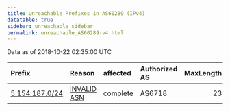 ```yaml
---
title: Unreachable Prefixes in AS60289 (IPv4)
datatable: true
sidebar: unreachable_sidebar
permalink: unreachable_AS60289-v4.html
---
```


Data as of 2018-10-22 02:35:00 UTC


<div class="datatable-begin"></div>

| Prefix                                                 | Reason                                                                                                | affected   | Authorized AS   |   MaxLength | Anchor                                         |   unreachable /24s |
|:-------------------------------------------------------|:------------------------------------------------------------------------------------------------------|:-----------|:----------------|------------:|:-----------------------------------------------|-------------------:|
| [5.154.187.0/24](https://stat.ripe.net/5.154.187.0/24) | [INVALID ASN](https://rpki-validator.ripe.net/announcement-preview?asn=AS60289&prefix=5.154.187.0/24) | complete   | AS6718          |          23 | [RIPE](unreachable_RIPE_NCC_RPKI_Root-v4.html) |                  1 |

<div class="datatable-end"></div>